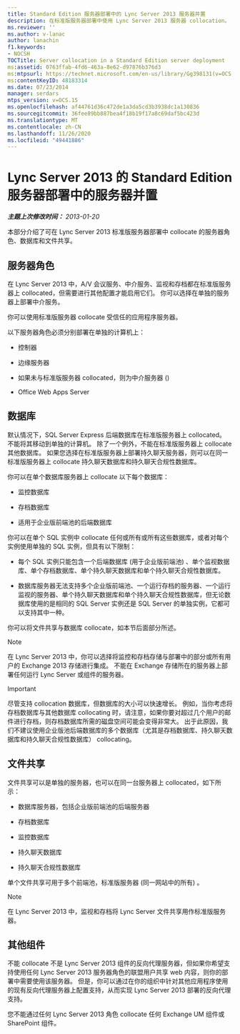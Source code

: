 ```yaml
---
title: Standard Edition 服务器部署中的 Lync Server 2013 服务器并置
description: 在标准版服务器部署中使用 Lync Server 2013 服务器 collocation。
ms.reviewer: ''
ms.author: v-lanac
author: lanachin
f1.keywords:
- NOCSH
TOCTitle: Server collocation in a Standard Edition server deployment
ms:assetid: 0763ffab-4fd6-463a-8e62-d97876b376d3
ms:mtpsurl: https://technet.microsoft.com/en-us/library/Gg398131(v=OCS.15)
ms:contentKeyID: 48183314
ms.date: 07/23/2014
manager: serdars
mtps_version: v=OCS.15
ms.openlocfilehash: af44761d36c472de1a3da5cd3b3938dc1a130836
ms.sourcegitcommit: 36fee89bb887bea4f18b19f17a8c69daf5bc423d
ms.translationtype: MT
ms.contentlocale: zh-CN
ms.lasthandoff: 11/26/2020
ms.locfileid: "49441886"
---
```

# <a name="server-collocation-in-a-standard-edition-server-deployment-for-lync-server-2013"></a>Lync Server 2013 的 Standard Edition 服务器部署中的服务器并置

<div data-xmlns="http://www.w3.org/1999/xhtml">

<div class="topic" data-xmlns="http://www.w3.org/1999/xhtml" data-msxsl="urn:schemas-microsoft-com:xslt" data-cs="https://msdn.microsoft.com/">

<div data-asp="https://msdn2.microsoft.com/asp">



</div>

<div id="mainSection">

<div id="mainBody">

<span> </span>

_**主题上次修改时间：** 2013-01-20_

本部分介绍了可在 Lync Server 2013 标准版服务器部署中 collocate 的服务器角色、数据库和文件共享。

<div>

## <a name="server-roles"></a>服务器角色

在 Lync Server 2013 中，A/V 会议服务、中介服务、监视和存档都在标准版服务器上 collocated，但需要进行其他配置才能启用它们。 你可以选择在单独的服务器上部署中介服务。

你可以使用标准版服务器 collocate 受信任的应用程序服务器。

以下服务器角色必须分别部署在单独的计算机上：

  - 控制器

  - 边缘服务器

  - 如果未与标准版服务器 collocated，则为中介服务器 () 

  - Office Web Apps Server

</div>

<div>

## <a name="databases"></a>数据库

默认情况下，SQL Server Express 后端数据库在标准版服务器上 collocated。 不能将其移动到单独的计算机。 除了一个例外，不能在标准版服务器上 collocate 其他数据库。 如果您选择在标准版服务器上部署持久聊天服务器，则可以在同一标准版服务器上 collocate 持久聊天数据库和持久聊天合规性数据库。

你可以在单个数据库服务器上 collocate 以下每个数据库：

  - 监控数据库

  - 存档数据库

  - 适用于企业版前端池的后端数据库

你可以在单个 SQL 实例中 collocate 任何或所有或所有这些数据库，或者对每个实例使用单独的 SQL 实例，但具有以下限制：

  - 每个 SQL 实例只能包含一个后端数据库 (用于企业版前端池) 、单个监视数据库、单个存档数据库、单个持久聊天数据库和单个持久聊天合规性数据库。

  - 数据库服务器无法支持多个企业版前端池、一个运行存档的服务器、一个运行监视的服务器、单个持久聊天数据库和单个持久聊天合规性数据库，但无论数据库使用的是相同的 SQL Server 实例还是 SQL Server 的单独实例，它都可以支持其中一种。

你可以将文件共享与数据库 collocate，如本节后面部分所述。

<div>


> [!NOTE]  
> 在 Lync Server 2013 中，你可以选择将监控和存档存储与部署中的部分或所有用户的 Exchange 2013 存储进行集成。 不能在 Exchange 存储所在的服务器上部署任何运行 Lync Server 或组件的服务器。



</div>

<div>


> [!IMPORTANT]  
> 尽管支持 collocation 数据库，但数据库的大小可以快速增长。 例如，当你考虑将存档数据库与其他数据库 collocating 时，请注意，如果你要对超过几个用户的邮件进行存档，则存档数据库所需的磁盘空间可能会变得非常大。 出于此原因，我们不建议使用企业版池后端数据库的多个数据库（尤其是存档数据库、持久聊天数据库和持久聊天合规性数据库） collocating。



</div>

</div>

<div>

## <a name="file-shares"></a>文件共享

文件共享可以是单独的服务器，也可以在同一台服务器上 collocated，如下所示：

  - 数据库服务器，包括企业版前端池的后端服务器

  - 存档数据库

  - 监控数据库

  - 持久聊天数据库

  - 持久聊天合规性数据库

单个文件共享可用于多个前端池，标准版服务器 (同一网站中的所有) 。

<div>


> [!NOTE]  
> 在 Lync Server 2013 中，监视和存档将 Lync Server 文件共享用作标准版服务器。



</div>

</div>

<div>

## <a name="other-components"></a>其他组件

不能 collocate 不是 Lync Server 2013 组件的反向代理服务器，但如果你希望支持使用任何 Lync Server 2013 服务器角色的联盟用户共享 web 内容，则你的部署中需要使用该服务器。 但是，你可以通过在你的组织中针对其他应用程序使用的现有反向代理服务器上配置支持，从而实现 Lync Server 2013 部署的反向代理支持。

您不能通过任何 Lync Server 2013 角色 collocate 任何 Exchange UM 组件或 SharePoint 组件。

</div>

</div>

<span> </span>

</div>

</div>

</div>

